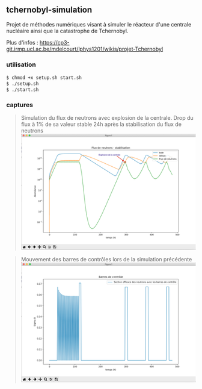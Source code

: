 ## tchernobyl-simulation

Projet de méthodes numériques visant à simuler le réacteur d'une centrale nucléaire ainsi que la catastrophe de Tchernobyl.    

Plus d'infos : https://cp3-git.irmp.ucl.ac.be/mdelcourt/lphys1201/wikis/projet-Tchernobyl

### utilisation
```
$ chmod +x setup.sh start.sh
$ ./setup.sh
$ ./start.sh
```

### captures

> Simulation du flux de neutrons avec explosion de la centrale.
> Drop du flux à 1% de sa valeur stable 24h après la stabilisation du flux de neutrons
![simulation du flux de neutrons](/figures/neutron_flow_with_central_explosion.png?raw=true)

> Mouvement des barres de contrôles lors de la simulation précédente
![barres de contrôle](/figures/control_bars_movement.png?raw=true)